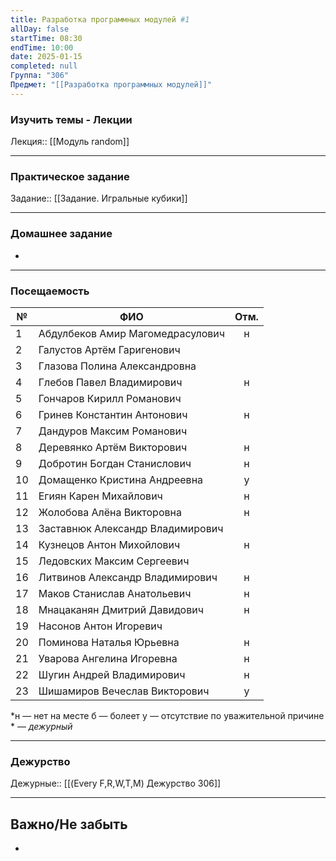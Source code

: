 ```yaml
---
title: Разработка программных модулей #1
allDay: false
startTime: 08:30
endTime: 10:00
date: 2025-01-15
completed: null
Группа: "306"
Предмет: "[[Разработка программных модулей]]"
---
```

### Изучить темы - Лекции

Лекция:: [[Модуль random]]

---
### Практическое задание

Задание:: [[Задание. Игральные кубики]]

---
### Домашнее задание

- 

---
### Посещаемость

| №   | ФИО                              | Отм. |
| --- | -------------------------------- | :--: |
| 1   | Абдулбеков Амир Магомедрасулович |  н   |
| 2   | Галустов Артём Гаригенович       |      |
| 3   | Глазова Полина Александровна     |      |
| 4   | Глебов Павел Владимирович        |  н   |
| 5   | Гончаров Кирилл Романович        |      |
| 6   | Гринев Константин Антонович      |  н   |
| 7   | Дандуров Максим Романович        |      |
| 8   | Деревянко Артём Викторович       |  н   |
| 9   | Добротин Богдан Станислович      |  н   |
| 10  | Домащенко Кристина Андреевна     |  у   |
| 11  | Егиян Карен Михайлович           |  н   |
| 12  | Жолобова Алёна Викторовна        |  н   |
| 13  | Заставнюк Александр Владимирович |      |
| 14  | Кузнецов Антон Михойлович        |  н   |
| 15  | Ледовских Максим Сергеевич       |      |
| 16  | Литвинов Александр Владимирович  |  н   |
| 17  | Маков Станислав Анатольевич      |  н   |
| 18  | Мнацаканян Дмитрий Давидович     |  н   |
| 19  | Насонов Антон Игоревич           |      |
| 20  | Поминова Наталья Юрьевна         |  н   |
| 21  | Уварова Ангелина Игоревна        |  н   |
| 22  | Шугин Андрей Владимирович        |  н   |
| 23  | Шишамиров Вечеслав Викторович    |  у   |
*н — нет на месте
б — болеет
у — отсутствие по уважительной причине
\* — *дежурный*

---
### Дежурство

Дежурные::  [[(Every F,R,W,T,M) Дежурство 306]]

---
## Важно/Не забыть

- 